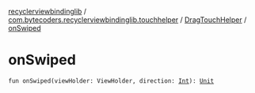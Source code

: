 [recyclerviewbindinglib](../../index.md) / [com.bytecoders.recyclerviewbindinglib.touchhelper](../index.md) / [DragTouchHelper](index.md) / [onSwiped](./on-swiped.md)

# onSwiped

`fun onSwiped(viewHolder: ViewHolder, direction: `[`Int`](https://kotlinlang.org/api/latest/jvm/stdlib/kotlin/-int/index.html)`): `[`Unit`](https://kotlinlang.org/api/latest/jvm/stdlib/kotlin/-unit/index.html)